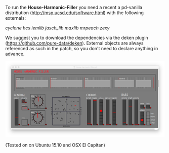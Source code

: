 To run the **House-Harmonic-Filler** you need a recent a pd-vanilla distribution (http://msp.ucsd.edu/software.html) with the following externals:

*cyclone hcs iemlib jasch_lib maxlib mrpeach zexy*

We suggest you to download the dependencies via the deken plugin (https://github.com/pure-data/deken). External objects are always referenced as such in the patch, so you don't need to declare anything in advance.

!["The graphic interface"](/gui.png?raw=true)

(Tested on on Ubuntu 15.10 and OSX El Capitan)
